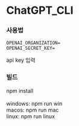 # ChatGPT_CLI

### 사용법

```
OPENAI_ORGANIZATION=
OPENAI_SECRET_KEY=
```
api key 입력

### 빌드
npm install<br><br>
windows: npm run win<br>
macos: npm run mac<br>
linux: npm run linux<br>
